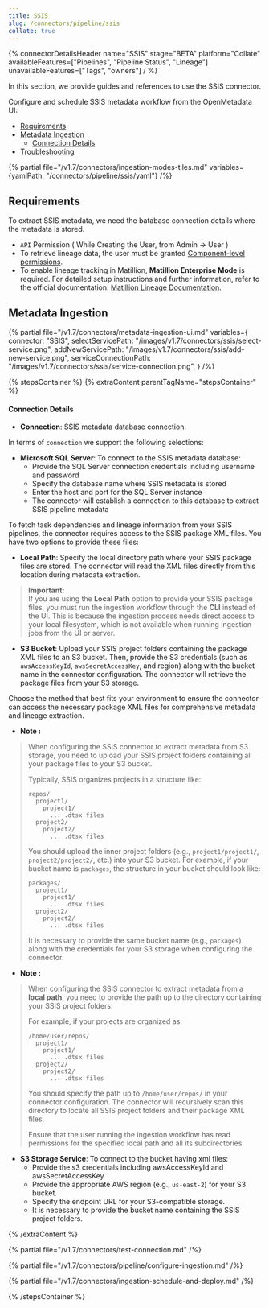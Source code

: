 ```yaml
---
title: SSIS
slug: /connectors/pipeline/ssis
collate: true
---
```


{% connectorDetailsHeader
name="SSIS"
stage="BETA"
platform="Collate"
availableFeatures=["Pipelines", "Pipeline Status", "Lineage"]
unavailableFeatures=["Tags", "owners"]
/ %}

In this section, we provide guides and references to use the SSIS connector.

Configure and schedule SSIS metadata workflow from the OpenMetadata UI:

- [Requirements](#requirements)
- [Metadata Ingestion](#metadata-ingestion)
    - [Connection Details](#connection-details)
- [Troubleshooting](/connectors/pipeline/ssis/troubleshooting)

{% partial file="/v1.7/connectors/ingestion-modes-tiles.md" variables={yamlPath: "/connectors/pipeline/ssis/yaml"} /%}

## Requirements
To extract SSIS metadata, we need the batabase connection details where the metadata is stored.

- `API` Permission ( While Creating the User, from Admin -> User )
- To retrieve lineage data, the user must be granted [Component-level permissions](https://docs.matillion.com/metl/docs/2932106/#component).
- To enable lineage tracking in Matillion, **Matillion Enterprise Mode** is required. For detailed setup instructions and further information, refer to the official documentation: [Matillion Lineage Documentation](https://docs.matillion.com/metl/docs/2881895/).

## Metadata Ingestion

{% partial 
  file="/v1.7/connectors/metadata-ingestion-ui.md" 
  variables={
    connector: "SSIS", 
    selectServicePath: "/images/v1.7/connectors/ssis/select-service.png",
    addNewServicePath: "/images/v1.7/connectors/ssis/add-new-service.png",
    serviceConnectionPath: "/images/v1.7/connectors/ssis/service-connection.png",
} 
/%}

{% stepsContainer %}
{% extraContent parentTagName="stepsContainer" %}

#### Connection Details

- **Connection**: SSIS metadata database connection.

In terms of `connection` we support the following selections:

- **Microsoft SQL Server**: To connect to the SSIS metadata database:
  - Provide the SQL Server connection credentials including username and password
  - Specify the database name where SSIS metadata is stored
  - Enter the host and port for the SQL Server instance
  - The connector will establish a connection to this database to extract SSIS pipeline metadata

To fetch task dependencies and lineage information from your SSIS pipelines, the connector requires access to the SSIS package XML files. You have two options to provide these files:

- **Local Path**: Specify the local directory path where your SSIS package files are stored. The connector will read the XML files directly from this location during metadata extraction.
> **Important:**  
> If you are using the **Local Path** option to provide your SSIS package files, you must run the ingestion workflow through the **CLI** instead of the UI. This is because the ingestion process needs direct access to your local filesystem, which is not available when running ingestion jobs from the UI or server.  


- **S3 Bucket**: Upload your SSIS project folders containing the package XML files to an S3 bucket. Then, provide the S3 credentials (such as `awsAccessKeyId`, `awsSecretAccessKey`, and region) along with the bucket name in the connector configuration. The connector will retrieve the package files from your S3 storage.

Choose the method that best fits your environment to ensure the connector can access the necessary package XML files for comprehensive metadata and lineage extraction.

- **Note <s3>:**  
> When configuring the SSIS connector to extract metadata from S3 storage, you need to upload your SSIS project folders containing all your package files to your S3 bucket.  
> 
> Typically, SSIS organizes projects in a structure like:
> ```
> repos/
>   project1/
>     project1/
>       ... .dtsx files
>   project2/
>     project2/
>       ... .dtsx files
> ```
> 
> You should upload the inner project folders (e.g., `project1/project1/`, `project2/project2/`, etc.) into your S3 bucket. For example, if your bucket name is `packages`, the structure in your bucket should look like:
> ```
> packages/
>   project1/
>     project1/
>       ... .dtsx files
>   project2/
>     project2/
>       ... .dtsx files
> ```
> 
> It is necessary to provide the same bucket name (e.g., `packages`) along with the credentials for your S3 storage when configuring the connector.

- **Note <localPath>:**
> When configuring the SSIS connector to extract metadata from a **local path**, you need to provide the path up to the directory containing your SSIS project folders.  
> 
> For example, if your projects are organized as:
> ```
> /home/user/repos/
>   project1/
>     project1/
>       ... .dtsx files
>   project2/
>     project2/
>       ... .dtsx files
> ```
> 
> You should specify the path up to `/home/user/repos/` in your connector configuration. The connector will recursively scan this directory to locate all SSIS project folders and their package XML files.
> 
> Ensure that the user running the ingestion workflow has read permissions for the specified local path and all its subdirectories.



- **S3 Storage Service**: To connect to the bucket having xml files:
  - Provide the s3 credentials including awsAccessKeyId and awsSecretAccessKey
  - Provide the appropriate AWS region (e.g., `us-east-2`) for your S3 bucket.
  - Specify the endpoint URL for your S3-compatible storage.
  - It is necessary to provide the bucket name containing the SSIS project folders.


{% /extraContent %}

{% partial file="/v1.7/connectors/test-connection.md" /%}

{% partial file="/v1.7/connectors/pipeline/configure-ingestion.md" /%}

{% partial file="/v1.7/connectors/ingestion-schedule-and-deploy.md" /%}

{% /stepsContainer %}
